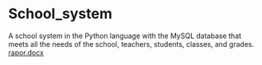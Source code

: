 # School_system
A school system in the Python language with the MySQL database that meets all the needs of the school, teachers, students, classes, and grades.
[rapor.docx](https://github.com/an90ass/School_system/files/13906183/rapor.docx)

